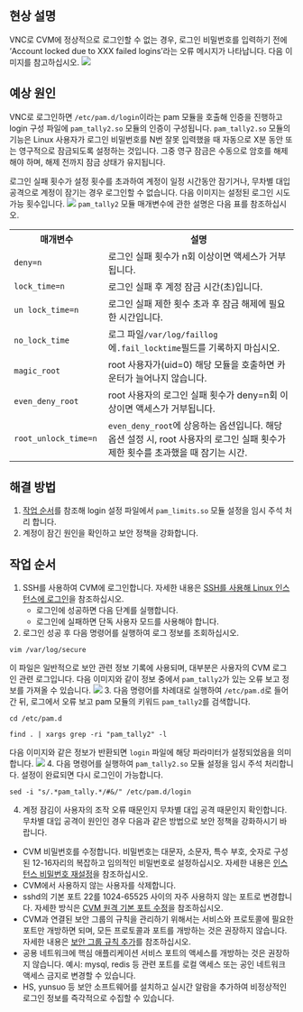 ## 현상 설명
VNC로 CVM에 정상적으로 로그인할 수 없는 경우, 로그인 비밀번호를 입력하기 전에 ‘Account locked due to XXX failed logins’라는 오류 메시지가 나타납니다. 다음 이미지를 참고하십시오.
![](https://main.qcloudimg.com/raw/0dcc0c3b62a36ba0f269e629a3365564.png)

## 예상 원인
VNC로 로그인하면 `/etc/pam.d/login`이라는 pam 모듈을 호출해 인증을 진행하고 login 구성 파일에 `pam_tally2.so` 모듈의 인증이 구성됩니다. `pam_tally2.so` 모듈의 기능은 Linux 사용자가 로그인 비밀번호를 N번 잘못 입력했을 때 자동으로 X분 동안 또는 영구적으로 잠금되도록 설정하는 것입니다. 그중 영구 잠금은 수동으로 암호를 해제해야 하며, 해제 전까지 잠금 상태가 유지됩니다.

로그인 실패 횟수가 설정 횟수를 초과하여 계정이 일정 시간동안 잠기거나, 무차별 대입 공격으로 계정이 잠기는 경우 로그인할 수 없습니다. 다음 이미지는 설정된 로그인 시도 가능 횟수입니다.
![](https://main.qcloudimg.com/raw/806c1d8ccded0746f5457320df479177.png)
`pam_tally2` 모듈 매개변수에 관한 설명은 다음 표를 참조하십시오.
<table>
<tr>
<th> 매개변수</th><th>설명</th>
</tr>
<tr>
<td><code>deny=n</code></td>
<td> 로그인 실패 횟수가 n회 이상이면 액세스가 거부됩니다. </td>
</tr>
<tr>
<td><code>lock_time=n </code></td>
<td>로그인 실패 후 계정 잠금 시간(초)입니다. </td>
</tr>
<tr>
<td><code>un lock_time=n</code></td>
<td>로그인 실패 제한 횟수 초과 후 잠금 해제에 필요한 시간입니다. </td>
</tr>
<tr>
<td><code>no_lock_time </code></td>
<td>로그 파일<code>/var/log/faillog</code>에<code>.fail_locktime</code>필드를 기록하지 마십시오. </td>
</tr>
<tr>
<td><code>magic_root   </code></td>
<td>root 사용자가(uid=0) 해당 모듈을 호출하면 카운터가 늘어나지 않습니다. </td>
</tr>
<tr>
<td><code>even_deny_root </code></td>
<td> root 사용자의 로그인 실패 횟수가 deny=n회 이상이면 액세스가 거부됩니다. </td>
</tr>
<tr>
<td><code>root_unlock_time=n  </code></td>
<td><code>even_deny_root</code>에 상응하는 옵션입니다. 해당 옵션 설정 시, root 사용자의 로그인 실패 횟수가 제한 횟수를 초과했을 때 잠기는 시간. </td>
</tr>
</table>

## 해결 방법
1. [작업 순서](#ProcessingSteps)를 참조해 login 설정 파일에서 `pam_limits.so` 모듈 설정을 임시 주석 처리 합니다.
2. 계정이 잠긴 원인을 확인하고 보안 정책을 강화합니다.

[](id:ProcessingSteps)

## 작업 순서

1. SSH를 사용하여 CVM에 로그인합니다. 자세한 내용은 [SSH를 사용해 Linux 인스턴스에 로그인](https://intl.cloud.tencent.com/document/product/213/32501)을 참조하십시오.
	- 로그인에 성공하면 다음 단계를 실행합니다.
	- 로그인에 실패하면 단독 사용자 모드를 사용해야 합니다.
2. 로그인 성공 후 다음 명령어를 실행하여 로그 정보를 조회하십시오.
```
vim /var/log/secure
```
이 파일은 일반적으로 보안 관련 정보 기록에 사용되며, 대부분은 사용자의 CVM 로그인 관련 로그입니다. 다음 이미지와 같이 정보 중에서 `pam_tally2`가 있는 오류 보고 정보를 가져올 수 있습니다.
![](https://main.qcloudimg.com/raw/f45fb4564cfea44f0210a6e9b7124b73.png)
3. 다음 명령어를 차례대로 실행하여 `/etc/pam.d`로 들어간 뒤, 로그에서 오류 보고 pam 모듈의 키워드 `pam_tally2`를 검색합니다.
```
cd /etc/pam.d
```
```
find . | xargs grep -ri "pam_tally2" -l
```
다음 이미지와 같은 정보가 반환되면 `login` 파일에 해당 파라미터가 설정되었음을 의미합니다.
![](https://main.qcloudimg.com/raw/a5d272e11a88d4f9cee347244fb98441.png)
4. 다음 명령어를 실행하여 `pam_tally2.so` 모듈 설정을 임시 주석 처리합니다. 설정이 완료되면 다시 로그인이 가능합니다.
```
sed -i "s/.*pam_tally.*/#&/" /etc/pam.d/login
```
4. 계정 잠김이 사용자의 조작 오류 때문인지 무차별 대입 공격 때문인지 확인합니다. 무차별 대입 공격이 원인인 경우 다음과 같은 방법으로 보안 정책을 강화하시기 바랍니다.
 - CVM 비밀번호를 수정합니다. 비밀번호는 대문자, 소문자, 특수 부호, 숫자로 구성된 12-16자리의 복잡하고 임의적인 비밀번호로 설정하십시오. 자세한 내용은 [인스턴스 비밀번호 재설정](https://intl.cloud.tencent.com/document/product/213/16566)을 참조하십시오.
 - CVM에서 사용하지 않는 사용자를 삭제합니다.
 - sshd의 기본 포트 22를 1024-65525 사이의 자주 사용하지 않는 포트로 변경합니다. 자세한 방식은 [CVM 원격 기본 포트 수정](https://intl.cloud.tencent.com/document/product/213/35376)을 참조하십시오.
 - CVM과 연결된 보안 그룹의 규칙을 관리하기 위해서는 서비스와 프로토콜에 필요한 포트만 개방하면 되며, 모든 프로토콜과 포트를 개방하는 것은 권장하지 않습니다. 자세한 내용은 [보안 그룹 규칙 추가](https://intl.cloud.tencent.com/document/product/213/34272)를 참조하십시오.
 - 공용 네트워크에 핵심 애플리케이션 서비스 포트의 액세스를 개방하는 것은 권장하지 않습니다. 예시: mysql, redis 등 관련 포트를 로컬 액세스 또는 공인 네트워크 액세스 금지로 변경할 수 있습니다.
 - HS, yunsuo 등 보안 소프트웨어를 설치하고 실시간 알람을 추가하여 비정상적인 로그인 정보를 즉각적으로 수집할 수 있습니다.


